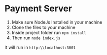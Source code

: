 # Payment Server

1. Make sure NodeJs Installed in your machine
2. Clone the files to your machine
3. Inside project folder run `npm install`
4. Then run `node index.js`

It will run in `http:\\localhost:3001`
